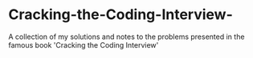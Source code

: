 # Cracking-the-Coding-Interview-
A collection of my solutions and notes to the problems presented in the famous book 'Cracking the Coding Interview'
